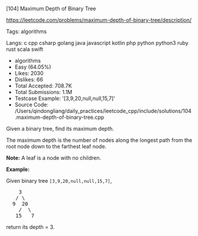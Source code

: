 [104] Maximum Depth of Binary Tree  

https://leetcode.com/problems/maximum-depth-of-binary-tree/description/

Tags:   algorithms 

Langs:  c   cpp   csharp   golang   java   javascript   kotlin   php   python   python3   ruby   rust   scala   swift 

* algorithms
* Easy (64.05%)
* Likes:    2030
* Dislikes: 66
* Total Accepted:    708.7K
* Total Submissions: 1.1M
* Testcase Example:  '[3,9,20,null,null,15,7]'
* Source Code:       /Users/qindongliang/daily_practices/leetcode_cpp/include/solutions/104.maximum-depth-of-binary-tree.cpp

<p>Given a binary tree, find its maximum depth.</p>

<p>The maximum depth is the number of nodes along the longest path from the root node down to the farthest leaf node.</p>

<p><strong>Note:</strong>&nbsp;A leaf is a node with no children.</p>

<p><strong>Example:</strong></p>

<p>Given binary tree <code>[3,9,20,null,null,15,7]</code>,</p>

<pre>
    3
   / \
  9  20
    /  \
   15   7</pre>

<p>return its depth = 3.</p>

